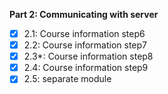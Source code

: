 **Part 2: Communicating with server**

- [x] 2.1: Course information step6
- [x] 2.2: Course information step7
- [x] 2.3*: Course information step8
- [x] 2.4: Course information step9
- [x] 2.5: separate module
